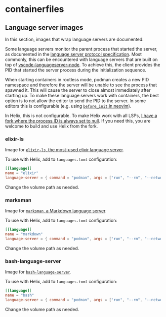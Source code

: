 # containerfiles

## Language server images

In this section, images that wrap language servers are documented.

Some language servers monitor the parent process that started the server, as documented in the [language server protocol specification](https://github.com/microsoft/language-server-protocol/blob/gh-pages/_specifications/specification-3-16.md#server-lifetime). Most commonly, this can be encountered with language servers that are built on top of [vscode-languageserver-node](https://github.com/microsoft/vscode-languageserver-node/). To achieve this, the client provides the PID that started the server process during the initialization sequence.

When starting containers in rootless mode, podman creates a new PID namespace and therefore the server will be unable to see the process that spawned it. This will cause the server to close almost immediately after starting up. To make these language servers work with containers, the best option is to not allow the editor to send the PID to the server. In some editors this is configurable (e.g. using [`before_init` in neovim](https://neovim.io/doc/user/lsp.html#lsp-core)).

In Helix, this is not configurable. To make Helix work with all LSPs, [I have a fork where the process ID is always set to null](https://github.com/oskarkook/helix/tree/lsp-process-id-null). If you need this, you are welcome to build and use Helix from the fork.

### elixir-ls

Image for [`elixir-ls`, the most-used elixir language server](https://github.com/elixir-lsp/elixir-ls).

To use with Helix, add to `languages.toml` configuration:

```toml
[[language]]
name = "elixir"
language-server = { command = "podman", args = ["run", "--rm", "--network=none", "-i", "-v", "/home/oskar/development/:/home/oskar/development/", "ghcr.io/oskarkook/containerfiles/elixir-ls:latest"], config = { elixirLS.dialyzerEnabled = false } }
```

Change the volume path as needed.

### marksman

Image for [`marksman`, a Markdown language server](https://github.com/artempyanykh/marksman/).

To use with Helix, add to `languages.toml` configuration:

```toml
[[language]]
name = "markdown"
language-server = { command = "podman", args = ["run", "--rm", "--network=none", "-i", "-v", "/home/oskar/:/home/oskar/", "ghcr.io/oskarkook/containerfiles/marksman:latest"] }
```

Change the volume path as needed.

### bash-language-server

Image for [`bash-language-server`](https://github.com/bash-lsp/bash-language-server).

To use with Helix, add to `languages.toml` configuration:

```toml
[[language]]
name = "bash"
language-server = { command = "podman", args = ["run", "--rm", "--network=none", "-i", "-v", "/home/oskar/:/home/oskar/", "ghcr.io/oskarkook/containerfiles/bash-language-server:latest"] }
```

Change the volume path as needed.
